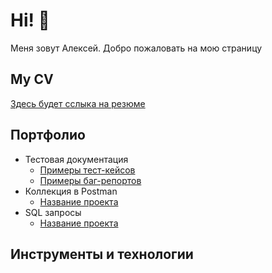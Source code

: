 # Hi!  🦕

Меня зовут Алексей. Добро пожаловать на мою страницу

## My CV 

[Здесь будет сслыка на резюме](https://ссылочку_сюда)

## Портфолио 
- Тестовая документация
  -  [ Примеры тест-кейсов](https://ссылочку_сюда)
  -  [ Примеры баг-репортов](https://ссылочку_сюда)
- Коллекция в Postman 
  -  [Название проекта](https://ссылочку_сюда)
- SQL запросы 
  -  [Название проекта](https://ссылочку_сюда)
  

## Инструменты и технологии
